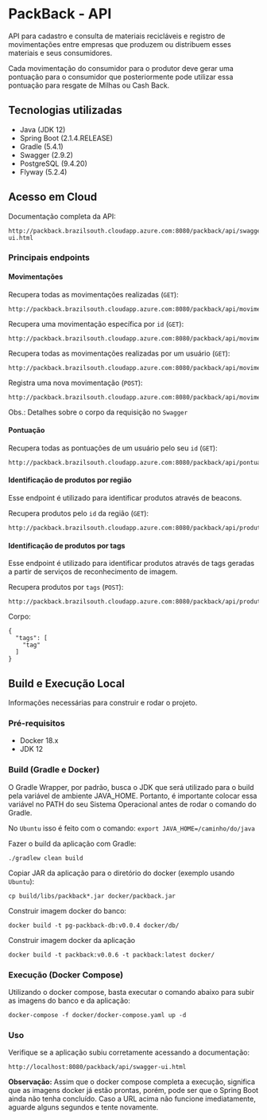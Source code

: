 # PackBack - API

API para cadastro e consulta de materiais recicláveis e registro de movimentações entre 
empresas que produzem ou distribuem esses materiais e seus consumidores.

Cada movimentação do consumidor para o produtor deve gerar uma pontuação para o consumidor
que posteriormente pode utilizar essa pontuação para resgate de Milhas ou Cash Back.

## Tecnologias utilizadas

- Java (JDK 12)
- Spring Boot (2.1.4.RELEASE)
- Gradle (5.4.1)
- Swagger (2.9.2)
- PostgreSQL (9.4.20)
- Flyway (5.2.4)

## Acesso em Cloud

Documentação completa da API:

```
http://packback.brazilsouth.cloudapp.azure.com:8080/packback/api/swagger-ui.html
```

### Principais endpoints

#### Movimentações

Recupera todas as movimentações realizadas (`GET`):
```
http://packback.brazilsouth.cloudapp.azure.com:8080/packback/api/movimentacoes
```

Recupera uma movimentação específica por `id` (`GET`):
```
http://packback.brazilsouth.cloudapp.azure.com:8080/packback/api/movimentacoes/{id}
```

Recupera todas as movimentações realizadas por um usuário (`GET`):
```
http://packback.brazilsouth.cloudapp.azure.com:8080/packback/api/movimentacoes/usuario/{idUsuario}
```

Registra uma nova movimentação (`POST`):
```
http://packback.brazilsouth.cloudapp.azure.com:8080/packback/api/movimentacoes/movimenta
```
Obs.: Detalhes sobre o corpo da requisição no `Swagger`

#### Pontuação

Recupera todas as pontuações de um usuário pelo seu `id` (`GET`):
```
http://packback.brazilsouth.cloudapp.azure.com:8080/packback/api/pontuacoes/{idUsuario}
```

#### Identificação de produtos por região

Esse endpoint é utilizado para identificar produtos através de beacons.

Recupera produtos pelo `id` da região (`GET`):
```
http://packback.brazilsouth.cloudapp.azure.com:8080/packback/api/produtos/regiao/{idRegiao}
```

#### Identificação de produtos por tags

Esse endpoint é utilizado para identificar produtos através de tags 
geradas a partir de serviços de reconhecimento de imagem.

Recupera produtos por `tags` (`POST`):
```
http://packback.brazilsouth.cloudapp.azure.com:8080/packback/api/produtos/identifica
```
Corpo:
```
{
  "tags": [
    "tag"
  ]
}
```

## Build e Execução Local

Informações necessárias para construir e rodar o projeto.

### Pré-requisitos

- Docker 18.x
- JDK 12

### Build (Gradle e Docker)

O Gradle Wrapper, por padrão, busca o JDK que será utilizado para o build pela variável de ambiente JAVA_HOME.
Portanto, é importante colocar essa variável no PATH do seu Sistema Operacional antes de rodar o comando do Gradle.

No `Ubuntu` isso é feito com o comando: `export JAVA_HOME=/caminho/do/java`

Fazer o build da aplicação com Gradle:
```
./gradlew clean build
```

Copiar JAR da aplicação para o diretório do docker (exemplo usando `Ubuntu`):
```
cp build/libs/packback*.jar docker/packback.jar
```

Construir imagem docker do banco:
```
docker build -t pg-packback-db:v0.0.4 docker/db/
```

Construir imagem docker da aplicação
```
docker build -t packback:v0.0.6 -t packback:latest docker/
```

### Execução (Docker Compose)

Utilizando o docker compose, basta executar o comando abaixo para subir as imagens do banco e da aplicação:

```
docker-compose -f docker/docker-compose.yaml up -d
```

### Uso

Verifique se a aplicação subiu corretamente acessando a documentação:
```
http://localhost:8080/packback/api/swagger-ui.html
```

**Observação:** Assim que o docker compose completa a execução, significa que as imagens docker já estão prontas, 
porém, pode ser que o Spring Boot ainda não tenha concluído. Caso a URL acima não funcione imediatamente, 
aguarde alguns segundos e tente novamente.
